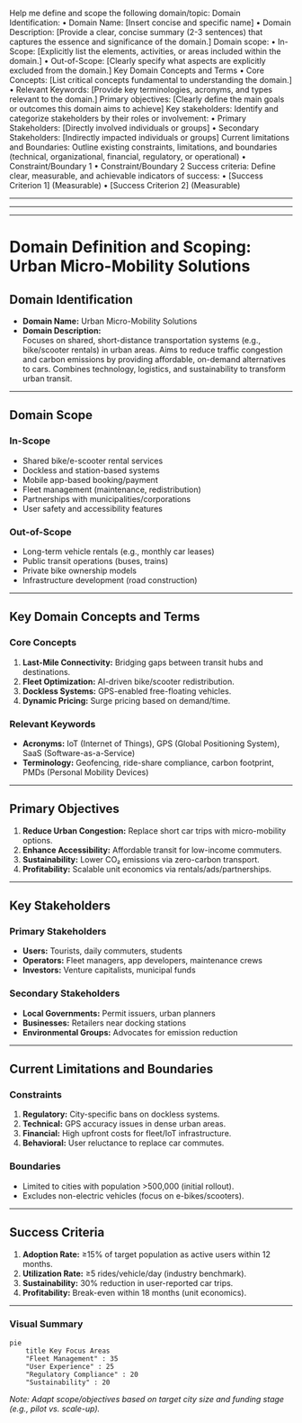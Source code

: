 Help me define and scope the following domain/topic:
Domain Identification:
 • Domain Name: [Insert concise and specific name]
 • Domain Description: [Provide a clear, concise summary (2-3 sentences) that captures the essence and significance of the domain.]
Domain scope:
 • In-Scope: [Explicitly list the elements, activities, or areas included within the domain.]
 • Out-of-Scope: [Clearly specify what aspects are explicitly excluded from the domain.]
Key Domain Concepts and Terms
 • Core Concepts: [List critical concepts fundamental to understanding the domain.]
 • Relevant Keywords: [Provide key terminologies, acronyms, and types relevant to the domain.]
Primary objectives: [Clearly define the main goals or outcomes this domain aims to achieve]
Key stakeholders:
Identify and categorize stakeholders by their roles or involvement:
 • Primary Stakeholders: [Directly involved individuals or groups]
 • Secondary Stakeholders: [Indirectly impacted individuals or groups]
Current limitations and Boundaries:
Outline existing constraints, limitations, and boundaries (technical, organizational, financial, regulatory, or operational)
    • Constraint/Boundary 1
 • Constraint/Boundary 2
Success criteria:
Define clear, measurable, and achievable indicators of success:
 • [Success Criterion 1] (Measurable)
 • [Success Criterion 2] (Measurable)

---

---

---

# Domain Definition and Scoping: **Urban Micro-Mobility Solutions**  

## **Domain Identification**  

- **Domain Name:** Urban Micro-Mobility Solutions  
- **Domain Description:**  
  Focuses on shared, short-distance transportation systems (e.g., bike/scooter rentals) in urban areas. Aims to reduce traffic congestion and carbon emissions by providing affordable, on-demand alternatives to cars. Combines technology, logistics, and sustainability to transform urban transit.  

---

## **Domain Scope**  

### **In-Scope**  

- Shared bike/e-scooter rental services  
- Dockless and station-based systems  
- Mobile app-based booking/payment  
- Fleet management (maintenance, redistribution)  
- Partnerships with municipalities/corporations  
- User safety and accessibility features  

### **Out-of-Scope**  

- Long-term vehicle rentals (e.g., monthly car leases)  
- Public transit operations (buses, trains)  
- Private bike ownership models  
- Infrastructure development (road construction)  

---

## **Key Domain Concepts and Terms**  

### **Core Concepts**  

1. **Last-Mile Connectivity:** Bridging gaps between transit hubs and destinations.  
2. **Fleet Optimization:** AI-driven bike/scooter redistribution.  
3. **Dockless Systems:** GPS-enabled free-floating vehicles.  
4. **Dynamic Pricing:** Surge pricing based on demand/time.  

### **Relevant Keywords**  

- **Acronyms:** IoT (Internet of Things), GPS (Global Positioning System), SaaS (Software-as-a-Service)  
- **Terminology:** Geofencing, ride-share compliance, carbon footprint, PMDs (Personal Mobility Devices)  

---

## **Primary Objectives**  

1. **Reduce Urban Congestion:** Replace short car trips with micro-mobility options.  
2. **Enhance Accessibility:** Affordable transit for low-income commuters.  
3. **Sustainability:** Lower CO₂ emissions via zero-carbon transport.  
4. **Profitability:** Scalable unit economics via rentals/ads/partnerships.  

---

## **Key Stakeholders**  

### **Primary Stakeholders**  

- **Users:** Tourists, daily commuters, students  
- **Operators:** Fleet managers, app developers, maintenance crews  
- **Investors:** Venture capitalists, municipal funds  

### **Secondary Stakeholders**  

- **Local Governments:** Permit issuers, urban planners  
- **Businesses:** Retailers near docking stations  
- **Environmental Groups:** Advocates for emission reduction  

---

## **Current Limitations and Boundaries**  

### **Constraints**  

1. **Regulatory:** City-specific bans on dockless systems.  
2. **Technical:** GPS accuracy issues in dense urban areas.  
3. **Financial:** High upfront costs for fleet/IoT infrastructure.  
4. **Behavioral:** User reluctance to replace car commutes.  

### **Boundaries**  

- Limited to cities with population >500,000 (initial rollout).  
- Excludes non-electric vehicles (focus on e-bikes/scooters).  

---

## **Success Criteria**  

1. **Adoption Rate:** ≥15% of target population as active users within 12 months.  
2. **Utilization Rate:** ≥5 rides/vehicle/day (industry benchmark).  
3. **Sustainability:** 30% reduction in user-reported car trips.  
4. **Profitability:** Break-even within 18 months (unit economics).  

---

### **Visual Summary**  

```mermaid  
pie  
    title Key Focus Areas  
    "Fleet Management" : 35  
    "User Experience" : 25  
    "Regulatory Compliance" : 20  
    "Sustainability" : 20  
```  

*Note: Adapt scope/objectives based on target city size and funding stage (e.g., pilot vs. scale-up).*
